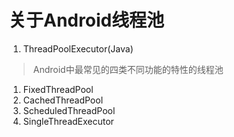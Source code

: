 # 关于Android线程池
1. ThreadPoolExecutor(Java)
> Android中最常见的四类不同功能的特性的线程池
1. FixedThreadPool
2. CachedThreadPool
3. ScheduledThreadPool
4. SingleThreadExecutor



